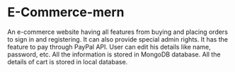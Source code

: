 # E-Commerce-mern

An e-commerce website having all features from buying and
placing orders to sign in and registering. It can also provide
special admin rights. It has the feature to pay through PayPal
API. User can edit his details like name, password, etc. All the
information is stored in MongoDB database. All the details of
cart is stored in local database.

